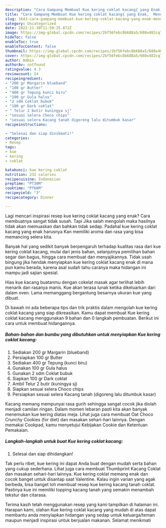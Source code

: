 ```yaml
---
description: "Cara Gampang Membuat Kue kering coklat kacang{ yang Enak,  Menu Buat lebaran"
title: "Cara Gampang Membuat Kue kering coklat kacang{ yang Enak,  Menu Buat lebaran"
slug: 1643-cara-gampang-membuat-kue-kering-coklat-kacang-yang-enak-menu-buat-lebaran
category: Uncategorized
date: 2022-11-30T11:59:25.872Z
image: https://img-global.cpcdn.com/recipes/2bf56febc8b688a5/680x482cq70/kue-kering-coklat-kacang-foto-resep-utama.jpg
hideToc: false
enableToc: true
enableTocContent: false
thumbnail: https://img-global.cpcdn.com/recipes/2bf56febc8b688a5/680x482cq70/kue-kering-coklat-kacang-foto-resep-utama.jpg
cover: https://img-global.cpcdn.com/recipes/2bf56febc8b688a5/680x482cq70/kue-kering-coklat-kacang-foto-resep-utama.jpg
author: Admin
authorAv: notfound
ratingvalue: 4.3
reviewcount: 24
recipeingredient:
- "200 gr Margarin blueband"
- "100 gr Butter"
- "400 gr Tepung kunci biru"
- "100 gr Gula halus"
- "2 sdm Coklat bubuk"
- "100 gr Dark coklat"
- " Telur 2 butir kuningya sj"
- "sesuai selera Choco chips"
- "sesuai selera Kacang tanah digoreng lalu ditumbuk kasar"
recipeinstructions:

- "Selesai dan siap dinikmati!"
categories:
- Resep
tags:
- kue
- kering
- coklat

katakunci: kue kering coklat 
nutrition: 231 calories
recipecuisine: Indonesian
preptime: "PT30M"
cooktime: "PT60M"
recipeyield: "3"
recipecategory: Dinner

---
```



Lagi mencari inspirasi resep kue kering coklat kacang yang enak? Cara membuatnya sangat tidak susah. Tapi Jika salah mengolah maka hasilnya tidak akan memuaskan dan bahkan tidak sedap. Padahal kue kering coklat kacang yang enak harusnya Kan memiliki aroma dan rasa yang bisa memancing selera kita.


Banyak hal yang sedikit banyak berpengaruh terhadap kualitas rasa dari kue kering coklat kacang, mulai dari jenis bahan, selanjutnya pemilihan bahan segar dan bagus, hingga cara membuat dan menyajikannya. Tidak usah bingung jika hendak menyiapkan kue kering coklat kacang enak di mana pun kamu berada, karena asal sudah tahu caranya maka hidangan ini mampu jadi sajian spesial.

Hias kue kacang buatanmu dengan cokelat masak agar terlihat lebih menarik dan rasanya manis. Kue akan terasa lunak ketika dikeluarkan dari dalam oven. Lama memanggang bergantung besarnya ukuran kue yang dibuat.


Di bawah ini ada beberapa tips dan trik praktis dalam mengolah kue kering coklat kacang yang siap dikreasikan. Kamu dapat membuat Kue kering coklat kacang menggunakan 9 bahan dan 0 langkah pembuatan. Berikut ini cara untuk membuat hidangannya.

<!--inarticleads1-->

##### Bahan-bahan dan bumbu yang dibutuhkan untuk menyiapkan Kue kering coklat kacang:

1. Sediakan 200 gr Margarin (blueband)
1. Persiapkan 100 gr Butter
1. Sediakan 400 gr Tepung (kunci biru)
1. Gunakan 100 gr Gula halus
1. Gunakan 2 sdm Coklat bubuk
1. Siapkan 100 gr Dark coklat
1. Ambil  Telur 2 butir (kuningya sj)
1. Siapkan sesuai selera Choco chips
1. Persiapkan sesuai selera Kacang tanah (digoreng lalu ditumbuk kasar)


Kacang memang mempunyai rasa gurih sehingga sangat cocok jika diolah menjadi camilan ringan. Dalam momen lebaran pasti kita akan banyak menemukan kue kering diatas meja. Lihat juga cara membuat Oat Choco Crunchy Cookies (for diet) dan masakan sehari-hari lainnya. Dengan memakai Cookpad, kamu menyetujui Kebijakan Cookie dan Ketentuan Pemakaian. 

<!--inarticleads2-->

##### Langkah-langkah untuk buat Kue kering coklat kacang:


1. Selesai dan siap dihidangkan!

Tak perlu ribet, kue kering ini dapat Anda buat dengan mudah serta bahan yang cukup sederhana. Lihat juga cara membuat Thumbprint Kacang Coklat dan masakan sehari-hari lainnya. Kue kering coklat memang enak dan cocok banget untuk disantap saat Valentine. Kalau ingin varian yang agak berbeda, bisa banget loh membuat resep kue kering kacang tanah coklat. Pastinya kue ini memiliki topping kacang tanah yang semakin menambah tekstur dan citarasa. 

Terima kasih telah menggunakan resep yang kami tampilkan di halaman ini. Harapan kami, olahan Kue kering coklat kacang yang mudah di atas dapat membantu anda menyiapkan hidangan yang sedap untuk keluarga/teman maupun menjadi inspirasi untuk berjualan makanan. Selamat menikmati
